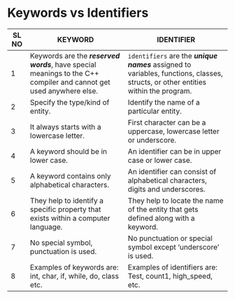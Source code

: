 # Keywords vs Identifiers

| SL NO | KEYWORD                                                                                                             | IDENTIFIER                                                                                                                         |
| ----- | ------------------------------------------------------------------------------------------------------------------- | ---------------------------------------------------------------------------------------------------------------------------------- |
| 1     | Keywords are the **_reserved words_**, have special meanings to the C++ compiler and cannot get used anywhere else. | `identifiers` are the **_unique names_** assigned to variables, functions, classes, structs, or other entities within the program. |
| 2     | Specify the type/kind of entity.                                                                                    | Identify the name of a particular entity.                                                                                          |
| 3     | It always starts with a lowercase letter.                                                                           | First character can be a uppercase, lowercase letter or underscore.                                                                |
| 4     | A keyword should be in lower case.                                                                                  | An identifier can be in upper case or lower case.                                                                                  |
| 5     | A keyword contains only alphabetical characters.                                                                    | An identifier can consist of alphabetical characters, digits and underscores.                                                      |
| 6     | They help to identify a specific property that exists within a computer language.                                   | They help to locate the name of the entity that gets defined along with a keyword.                                                 |
| 7     | No special symbol, punctuation is used.                                                                             | No punctuation or special symbol except ‘underscore’ is used.                                                                      |
| 8     | Examples of keywords are: int, char, if, while, do, class etc.                                                      | Examples of identifiers are: Test, count1, high_speed, etc.                                                                        |
